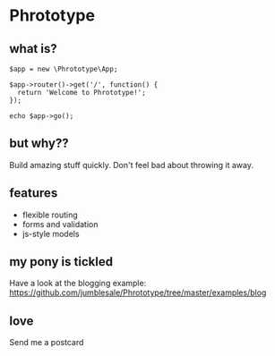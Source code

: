 Phrototype
=============

what is?
--------
```
$app = new \Phrototype\App;

$app->router()->get('/', function() {
  return 'Welcome to Phrototype!';
});

echo $app->go();
```
but why??
---------
Build amazing stuff quickly. Don't feel bad about throwing it away.

features
--------

- flexible routing
- forms and validation
- js-style models

my pony is tickled
------------------
Have a look at the blogging example: https://github.com/jumblesale/Phrototype/tree/master/examples/blog

love
----
Send me a postcard
